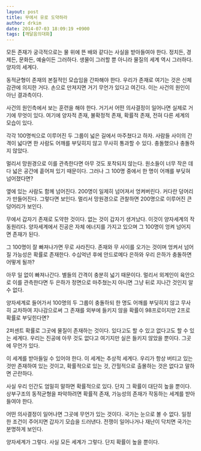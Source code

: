 ```yaml
---
layout: post
title: 무에서 유로 도약하라
author: drkim
date: 2014-07-03 18:09:19 +0900
tags: [깨달음의대화]
---
```

모든 존재가 궁극적으로는 물 위에 뜬 배와 같다는 사실을 받아들여야 한다. 정치든, 경제든, 문화든, 예술이든 그러하다. 생물이 그러할 뿐 아니라 물질의 세계 역시 그러하다. 양자의 세계다.

  


동적균형이 존재의 본질적인 모습임을 간파해야 한다. 우리가 존재로 여기는 것은 신체감관에 의지한 거다. 손으로 만져지면 거기 무언가 있다고 여긴다. 이는 사건의 원인이 아닌 결과측이다. 

  


사건의 원인측에서 보는 훈련을 해야 한다. 거기서 어떤 의사결정이 일어나면 실제로 거기에 무엇이 있다. 여기에 양자적 존재, 불확정적 존재, 확률적 존재, 전혀 다른 세계의 모습이 있다. 

  


각각 100명씩으로 이루어진 두 그룹이 넓은 길에서 마주쳤다고 하자. 사람들 사이의 간격이 넓다면 한 사람도 어깨를 부딪히지 않고 무사히 통과할 수 있다. 충돌했으나 충돌하지 않았다. 

  


멀리서 망원경으로 이를 관측한다면 아무 것도 포착되지 않는다. 원소들이 너무 작은 데다 넓은 공간에 흩어져 있기 때문이다. 그러나 그 100명 중에서 한 명이 어깨를 부딪혀 넘어졌다면? 

  


옆에 있는 사람도 함께 넘어진다. 200명이 일제히 넘어져서 엉켜버린다. 커다란 덩어리가 만들어진다. 그렇다면 보인다. 멀리서 망원경으로 관찰하면 200명으로 이루어진 큰 덩어리가 보인다. 

  


무에서 갑자기 존재로 도약한 것이다. 없는 것이 갑자기 생겨났다. 이것이 양자세계의 작동원리다. 양자세계에서 진공은 자체 에너지를 가지고 있으며 그 100명이 엉켜 넘어지면 존재가 된다. 

  


그 100명이 잘 빠져나가면 무로 사라진다. 존재와 무 사이를 오가는 것이며 엉켜서 넘어질 가능성은 확률로 존재한다. 수십억년 후에 안드로메다 은하와 우리 은하가 충돌하면 어떻게 될까? 

  


아무 일 없이 빠져나간다. 별들의 간격이 충분히 넓기 때문이다. 멀리서 외계인이 육안으로 이를 관측한다면 두 은하가 정면으로 마주쳤는지 아니면 그냥 뒤로 지나간 것인지 알 수 없다. 

  


양자세계로 들어가서 100명의 두 그룹이 충돌하되 한 명도 어깨를 부딪히지 않고 무사히 교차하여 지나감으로써 그 존재를 외부에 들키지 않을 확률이 98프로이지만 2프로 확률로 부딪힌다면?

  


2퍼센트 확률로 그곳에 물질이 존재하는 것이다. 있다고도 할 수 있고 없다고도 할 수 있는 세계다. 우리는 진공에 아무 것도 없다고 여기지만 실은 들키지 않았을 뿐이다. 그곳에 무언가 있다.

  


이 세계를 받아들일 수 있어야 한다. 이 세계는 추상적 세계다. 우리가 항상 버티고 있는 것만 존재하여 있는 것이고, 확률적으로 있는 것, 간헐적으로 출몰하는 것은 없다고 말하면 곤란하다.

  


사실 우리 인간도 엄밀히 말하면 확률적으로 있다. 단지 그 확률이 대단히 높을 뿐이다. 상부구조의 동적균형을 파악하려면 확률적 존재, 가능성의 존재가 작동하는 세계를 받아들여야 한다. 

  


어떤 의사결정이 일어나면 그곳에 무언가 있는 것이다. 국가는 눈으로 볼 수 없다. 일정한 조건이 주어지면 갑자기 모습을 드러낸다. 전쟁이 일어나거나 재난이 닥치면 국가는 분명하게 보인다. 

  


양자세계가 그렇다. 사실 모든 세계가 그렇다. 단지 확률이 높을 뿐이다.